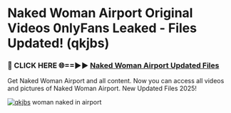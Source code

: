 # Naked Woman Airport Original Videos 0nlyFans Leaked - Files Updated! (qkjbs)

<h3>🔴 CLICK HERE 🌐==►► <a href="https://tinyurl.com/up5wt9bj" rel="nofollow">Naked Woman Airport Updated Files</a></h3>

Get Naked Woman Airport and all content. Now you can access all videos and pictures of Naked Woman Airport. New Updated Files 2025!

[![qkjbs](https://i.imgur.com/ABiUzMV.gif)](https://tinyurl.com/up5wt9bj)
woman naked in airport